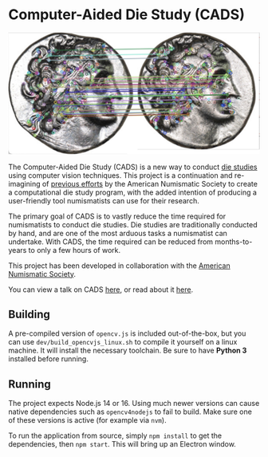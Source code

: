 # Computer-Aided Die Study (CADS)

<img src="./static/imgs/header.png" width="600">

The Computer-Aided Die Study (CADS) is a new way to conduct [die studies](https://youtu.be/VoBUVOUuvRA) using computer vision techniques. This project is a continuation and re-imagining of [previous efforts](https://numismatics.org/pocketchange/cads/) by the American Numismatic Society to create a computational die study program, with the added intention of producing a user-friendly tool numismatists can use for their research.

The primary goal of CADS is to vastly reduce the time required for numismatists to conduct die studies. Die studies are traditionally conducted by hand, and are one of the most arduous tasks a numismatist can undertake. With CADS, the time required can be reduced from months-to-years to only a few hours of work.

This project has been developed in collaboration with the [American Numismatic Society](https://numismatics.org/). 

You can view a talk on CADS [here](https://youtu.be/wF6aZdhc0wg), or read about it [here](https://digitalcommons.trinity.edu/compsci_honors/54).

## Building

A pre-compiled version of `opencv.js` is included out-of-the-box, but you can use `dev/build_opencvjs_linux.sh` to compile it yourself on a linux machine. It will install the necessary toolchain. Be sure to have **Python 3** installed before running.

## Running

The project expects Node.js 14 or 16. Using much newer versions can cause native dependencies such as `opencv4nodejs` to fail to build. Make sure one of these versions is active (for example via `nvm`).

To run the application from source, simply `npm install` to get the dependencies, then `npm start`. This will bring up an Electron window.
